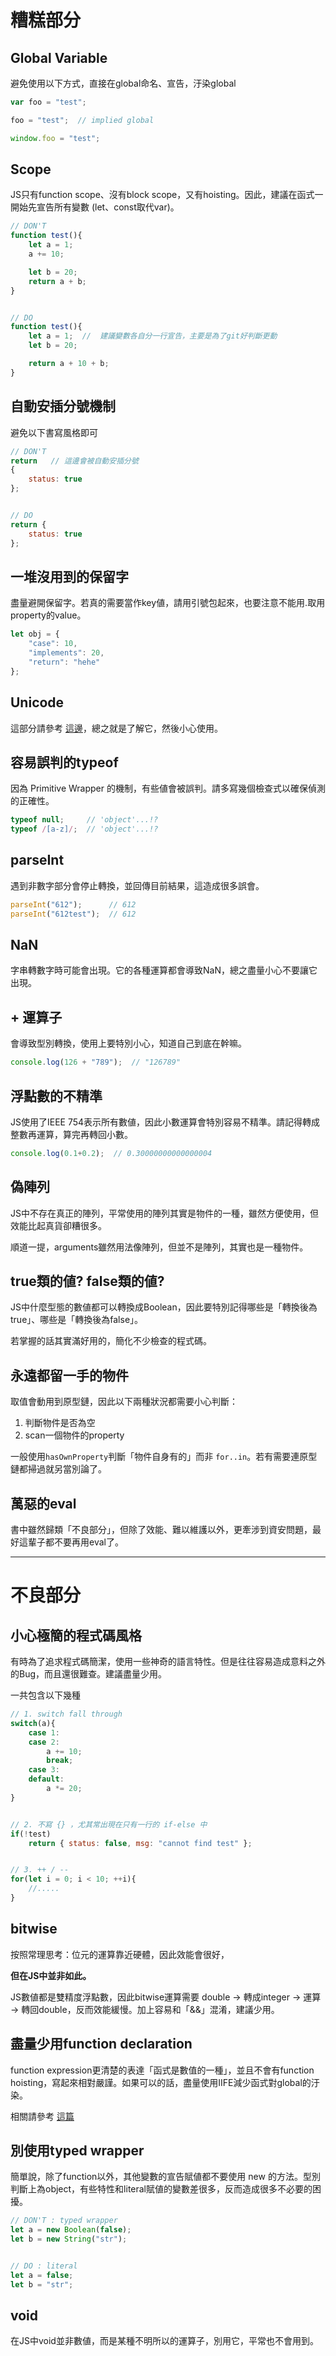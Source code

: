 # 糟糕部分
## Global Variable
避免使用以下方式，直接在global命名、宣告，汙染global

```javascript
var foo = "test";

foo = "test";  // implied global

window.foo = "test";
```

## Scope
JS只有function scope、沒有block scope，又有hoisting。因此，建議在函式一開始先宣告所有變數 (let、const取代var)。

```javascript
// DON'T
function test(){
    let a = 1;
    a += 10;

    let b = 20;
    return a + b;
}


// DO
function test(){
    let a = 1;  //  建議變數各自分一行宣告，主要是為了git好判斷更動
    let b = 20;

    return a + 10 + b;
}
```

## 自動安插分號機制
避免以下書寫風格即可

```javascript
// DON'T
return   // 這邊會被自動安插分號
{
    status: true
};


// DO
return {
    status: true
};
```

## 一堆沒用到的保留字
盡量避開保留字。若真的需要當作key値，請用引號包起來，也要注意不能用.取用property的value。

```javascript
let obj = {
    "case": 10,
    "implements": 20,
    "return": "hehe"
};
```

## Unicode
這部分請參考 [這邊](https://github.com/104corp/f2e-technote/blob/master/Book/%E3%80%90Book%E3%80%91Javasript%20Good%20Part/Chapter%20%237.md#3-比對中文)，總之就是了解它，然後小心使用。

## 容易誤判的typeof
因為 Primitive Wrapper 的機制，有些値會被誤判。請多寫幾個檢查式以確保偵測的正確性。

```javascript
typeof null;     // 'object'...!?
typeof /[a-z]/;  // 'object'...!?
```

## parseInt
遇到非數字部分會停止轉換，並回傳目前結果，這造成很多誤會。
```javascript
parseInt("612");      // 612
parseInt("612test");  // 612
```

## NaN
字串轉數字時可能會出現。它的各種運算都會導致NaN，總之盡量小心不要讓它出現。

## + 運算子
會導致型別轉換，使用上要特別小心，知道自己到底在幹嘛。

```javascript
console.log(126 + "789");  // "126789"
```

## 浮點數的不精準
JS使用了IEEE 754表示所有數値，因此小數運算會特別容易不精準。請記得轉成整數再運算，算完再轉回小數。

```javascript
console.log(0.1+0.2);  // 0.30000000000000004
```

## 偽陣列
JS中不存在真正的陣列，平常使用的陣列其實是物件的一種，雖然方便使用，但效能比起真貨卻糟很多。

順道一提，arguments雖然用法像陣列，但並不是陣列，其實也是一種物件。

## true類的値? false類的値?
JS中什麼型態的數値都可以轉換成Boolean，因此要特別記得哪些是「轉換後為true」、哪些是「轉換後為false」。

若掌握的話其實滿好用的，簡化不少檢查的程式碼。

## 永遠都留一手的物件
取值會動用到原型鏈，因此以下兩種狀況都需要小心判斷：

1. 判斷物件是否為空
2. scan一個物件的property

一般使用```hasOwnProperty```判斷「物件自身有的」而非 ```for..in```。若有需要連原型鏈都掃過就另當別論了。

## 萬惡的eval

書中雖然歸類「不良部分」，但除了效能、難以維護以外，更牽涉到資安問題，最好這輩子都不要再用eval了。

-----

# 不良部分

## 小心極簡的程式碼風格
有時為了追求程式碼簡潔，使用一些神奇的語言特性。但是往往容易造成意料之外的Bug，而且還很難查。建議盡量少用。

一共包含以下幾種

```javascript
// 1. switch fall through
switch(a){
    case 1:
    case 2:
        a += 10;
        break;
    case 3:
    default:
        a *= 20;
}


// 2. 不寫 {} ，尤其常出現在只有一行的 if-else 中
if(!test)
    return { status: false, msg: "cannot find test" };


// 3. ++ / --
for(let i = 0; i < 10; ++i){
    //.....
}
```

## bitwise
按照常理思考：位元的運算靠近硬體，因此效能會很好，

**但在JS中並非如此。**

JS數値都是雙精度浮點數，因此bitwise運算需要 double -> 轉成integer -> 運算 -> 轉回double，反而效能緩慢。加上容易和「&&」混淆，建議少用。


## 盡量少用function declaration
function expression更清楚的表達「函式是數值的一種」，並且不會有function hoisting，寫起來相對嚴謹。如果可以的話，盡量使用IIFE減少函式對global的汙染。

相關請參考 [這篇](https://github.com/104corp/f2e-technote/blob/master/Training/%E5%B0%8F%E9%AE%AE%E8%82%8917b/3-Function.md)

## 別使用typed wrapper
簡單說，除了function以外，其他變數的宣告賦値都不要使用 new 的方法。型別判斷上為object，有些特性和literal賦値的變數差很多，反而造成很多不必要的困擾。

```javascript
// DON'T : typed wrapper
let a = new Boolean(false);
let b = new String("str");


// DO : literal
let a = false;
let b = "str";
```

## void
在JS中void並非數値，而是某種不明所以的運算子，別用它，平常也不會用到。
